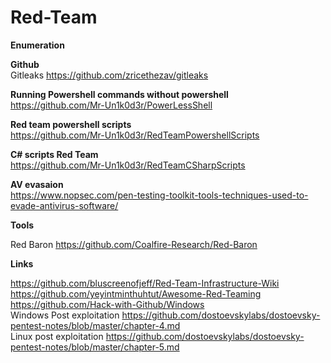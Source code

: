 # Red-Team

<b> Enumeration </b> <br>

<b> Github </b> <br>
Gitleaks https://github.com/zricethezav/gitleaks  



<b>Running Powershell commands without powershell  </b><br>
  https://github.com/Mr-Un1k0d3r/PowerLessShell
  
  <b>Red team powershell scripts </b><br>
  https://github.com/Mr-Un1k0d3r/RedTeamPowershellScripts

<b> C# scripts Red Team </b><br>
https://github.com/Mr-Un1k0d3r/RedTeamCSharpScripts

<b> AV evasaion </b>  <br>
https://www.nopsec.com/pen-testing-toolkit-tools-techniques-used-to-evade-antivirus-software/

<b>Tools </b>

Red Baron https://github.com/Coalfire-Research/Red-Baron <br>



 <b>Links</b>
  
  https://github.com/bluscreenofjeff/Red-Team-Infrastructure-Wiki <br>
  https://github.com/yeyintminthuhtut/Awesome-Red-Teaming <br>
  https://github.com/Hack-with-Github/Windows <br>
  Windows Post exploitation https://github.com/dostoevskylabs/dostoevsky-pentest-notes/blob/master/chapter-4.md <br>
  Linux post exploitation https://github.com/dostoevskylabs/dostoevsky-pentest-notes/blob/master/chapter-5.md <br>
